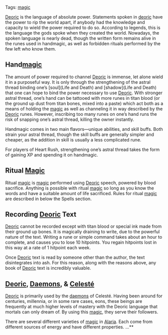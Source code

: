 Tags: [magic](Magic)

[Deoric](Deoric) is the language of absolute power. Statements spoken in [deoric](Deoric) have the power to rip the world apart, if anybody had the knowledge and capacity to wield the power required to do so. According to legends, this is the language the gods spoke when they created the world. Nowadays, the spoken language is nearly dead, though the written form remains alive in the runes used in handmagic, as well as forbidden rituals performed by the few left who know them. 

## Hand[magic](Magic)

The amount of power required to channel [Deoric](Deoric) is immense, let alone wield it in a purposeful way. It is only through the strengthening of the astral thread binding one’s [soul](Life and Death) and [shadow](Life and Death) that one can hope to bind the power necessary to use [Deoric](Deoric). With stronger astral thread, one’s hand can be tattooed with more runes in titan blood (or the ground up dust from titan bones, mixed into a paste) which act both as a means of holding the [magic](Magic) as well as channeling it in way described by the [Deoric](Deoric) runes. However, inscribing too many runes on one’s hand runs the risk of snapping one’s astral thread, killing the owner instantly. 

Handmagic comes in two main flavors—unique abilities, and skill buffs. Both strain your astral thread, though the skill buffs are generally simpler and cheaper, as the addition in skill is usually a less complicated rune. 

For players of Heart Rush, strengthening one’s astral thread takes the form of gaining XP and spending it on handmagic. 

## Ritual [Magic](Magic)

Ritual [magic](Magic) is [magic](Magic) performed using [Deoric](Deoric) speech, powered by blood sacrifice. Anything is possible with ritual [magic](Magic) so long as you know the words and have a suitable amount of life sacrificed. Rules for ritual [magic](Magic) are described in below the Spells section.

## Recording [Deoric](Deoric) Text

[Deoric](Deoric) cannot be recorded except with titan blood or special ink made from their ground up bones. It is magically draining to write, due to the powerful nature of the text. Writing a rune or simple command takes about an hour to complete, and causes you to lose 10 hitpoints. You regain hitpoints lost in this way at a rate of 1 hitpoint each week. 

Once [Deoric](Deoric) text is read by someone other than the author, the text disintegrates into ash. For this reason, along with the reasons above, any book of [Deoric](Deoric) text is incredibly valuable. 

## [Deoric](Deoric), [Daemons](Daemons), & [Celesté](Celesté)

[Deoric](Deoric) is primarily used by the [daemons](Daemons) of Celesté. Having been around for centuries, millennia, or in some rare cases, eons, these beings are frequently at much higher levels of mastery with the Deoric language that mortals can only dream of. By using this [magic](Magic), they serve their followers.

There are several different varieties of [magic](Magic) in [Alaria](Alaria). Each come from different sources of energy and have different properties. …**

